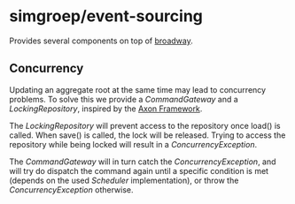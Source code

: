 simgroep/event-sourcing
=======================

Provides several components on top of [broadway](https://github.com/qandidate-labs/broadway).

Concurrency
-----------

Updating an aggregate root at the same time may lead to concurrency problems. To
solve this we provide a _CommandGateway_ and a _LockingRepository_, inspired by 
the [Axon Framework](https://github.com/AxonFramework/AxonFramework).

The _LockingRepository_ will prevent access to the repository once load() is
called. When save() is called, the lock will be released. Trying to access the
repository while being locked will result in a _ConcurrencyException_.

The _CommandGateway_ will in turn catch the _ConcurrencyException_, and will try
do dispatch the command again until a specific condition is met (depends on the
used _Scheduler_ implementation), or throw the _ConcurrencyException_ otherwise.